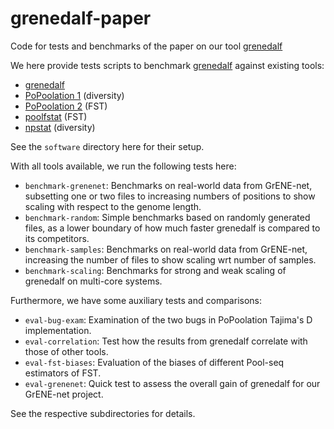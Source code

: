 # grenedalf-paper

Code for tests and benchmarks of the paper on our tool [grenedalf](https://github.com/lczech/grenedalf)

We here provide tests scripts to benchmark [grenedalf](https://github.com/lczech/grenedalf) against existing tools:

  * [grenedalf](https://github.com/lczech/grenedalf)
  * [PoPoolation 1](https://sourceforge.net/projects/popoolation/) (diversity)
  * [PoPoolation 2](https://sourceforge.net/projects/popoolation/) (FST)
  * [poolfstat](https://cran.r-project.org/web/packages/poolfstat/index.html) (FST)
  * [npstat](https://github.com/lucaferretti/npstat) (diversity)

See the `software` directory here for their setup.

With all tools available, we run the following tests here:

  * `benchmark-grenenet`: Benchmarks on real-world data from GrENE-net, subsetting one or two files to increasing numbers of positions to show scaling with respect to the genome length.
  * `benchmark-random`: Simple benchmarks based on randomly generated files, as a lower boundary of how much faster grenedalf is compared to its competitors.
  * `benchmark-samples`: Benchmarks on real-world data from GrENE-net, increasing the number of files to show scaling wrt number of samples.
  * `benchmark-scaling`: Benchmarks for strong and weak scaling of grenedalf on multi-core systems.

Furthermore, we have some auxiliary tests and comparisons:

  * `eval-bug-exam`: Examination of the two bugs in PoPoolation Tajima's D implementation.
  * `eval-correlation`: Test how the results from grenedalf correlate with those of other tools.
  * `eval-fst-biases`: Evaluation of the biases of different Pool-seq estimators of FST.
  * `eval-grenenet`: Quick test to assess the overall gain of grenedalf for our GrENE-net project.

See the respective subdirectories for details.
